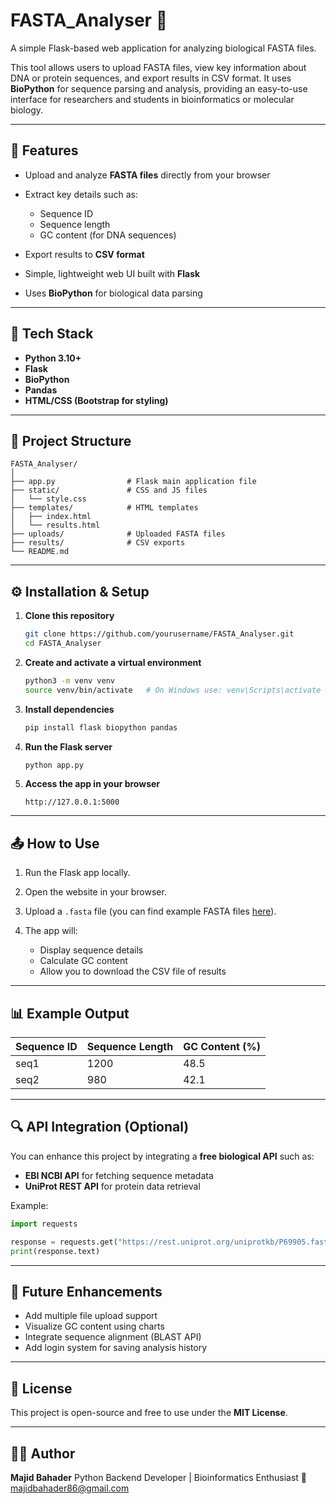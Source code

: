 # FASTA_Analyser 🧬

A simple Flask-based web application for analyzing biological FASTA files.

This tool allows users to upload FASTA files, view key information about DNA or protein sequences, and export results in CSV format. It uses **BioPython** for sequence parsing and analysis, providing an easy-to-use interface for researchers and students in bioinformatics or molecular biology.

---

## 🚀 Features

* Upload and analyze **FASTA files** directly from your browser
* Extract key details such as:

  * Sequence ID
  * Sequence length
  * GC content (for DNA sequences)
* Export results to **CSV format**
* Simple, lightweight web UI built with **Flask**
* Uses **BioPython** for biological data parsing

---

## 🧩 Tech Stack

* **Python 3.10+**
* **Flask**
* **BioPython**
* **Pandas**
* **HTML/CSS (Bootstrap for styling)**

---

## 📂 Project Structure

```
FASTA_Analyser/
│
├── app.py                # Flask main application file
├── static/               # CSS and JS files
│   └── style.css
├── templates/            # HTML templates
│   ├── index.html
│   └── results.html
├── uploads/              # Uploaded FASTA files
├── results/              # CSV exports
└── README.md
```

---

## ⚙️ Installation & Setup

1. **Clone this repository**

   ```bash
   git clone https://github.com/yourusername/FASTA_Analyser.git
   cd FASTA_Analyser
   ```

2. **Create and activate a virtual environment**

   ```bash
   python3 -m venv venv
   source venv/bin/activate   # On Windows use: venv\Scripts\activate
   ```

3. **Install dependencies**

   ```bash
   pip install flask biopython pandas
   ```

4. **Run the Flask server**

   ```bash
   python app.py
   ```

5. **Access the app in your browser**

   ```
   http://127.0.0.1:5000
   ```

---

## 📤 How to Use

1. Run the Flask app locally.
2. Open the website in your browser.
3. Upload a `.fasta` file (you can find example FASTA files [here](https://www.ncbi.nlm.nih.gov/nuccore/)).
4. The app will:

   * Display sequence details
   * Calculate GC content
   * Allow you to download the CSV file of results

---

## 📊 Example Output

| Sequence ID | Sequence Length | GC Content (%) |
| ----------- | --------------- | -------------- |
| seq1        | 1200            | 48.5           |
| seq2        | 980             | 42.1           |

---

## 🔍 API Integration (Optional)

You can enhance this project by integrating a **free biological API** such as:

* **EBI NCBI API** for fetching sequence metadata
* **UniProt REST API** for protein data retrieval

Example:

```python
import requests

response = requests.get("https://rest.uniprot.org/uniprotkb/P69905.fasta")
print(response.text)
```

---

## 🧠 Future Enhancements

* Add multiple file upload support
* Visualize GC content using charts
* Integrate sequence alignment (BLAST API)
* Add login system for saving analysis history

---

## 📜 License

This project is open-source and free to use under the **MIT License**.

---

## 👨‍💻 Author

**Majid Bahader**
Python Backend Developer | Bioinformatics Enthusiast
📧 majidbahader86@gmail.com
